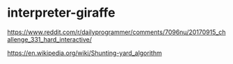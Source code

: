 # interpreter-giraffe
https://www.reddit.com/r/dailyprogrammer/comments/7096nu/20170915_challenge_331_hard_interactive/

https://en.wikipedia.org/wiki/Shunting-yard_algorithm

